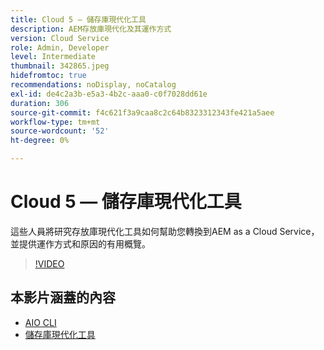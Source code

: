 ```yaml
---
title: Cloud 5 — 儲存庫現代化工具
description: AEM存放庫現代化及其運作方式
version: Cloud Service
role: Admin, Developer
level: Intermediate
thumbnail: 342865.jpeg
hidefromtoc: true
recommendations: noDisplay, noCatalog
exl-id: de4c2a3b-e5a3-4b2c-aaa0-c0f7028dd61e
duration: 306
source-git-commit: f4c621f3a9caa8c2c64b8323312343fe421a5aee
workflow-type: tm+mt
source-wordcount: '52'
ht-degree: 0%

---
```


# Cloud 5 — 儲存庫現代化工具

這些人員將研究存放庫現代化工具如何幫助您轉換到AEM as a Cloud Service，並提供運作方式和原因的有用概覽。

>[!VIDEO](https://video.tv.adobe.com/v/342865?quality=12&learn=on)

## 本影片涵蓋的內容

+ [AIO CLI](https://github.com/adobe/aio-cli-plugin-aem-cloud-service-migration)
+ [儲存庫現代化工具](https://github.com/adobe/aem-cloud-service-source-migration/tree/master/packages/repository-modernizer)
